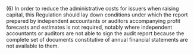 (6) In order to reduce the administrative costs for issuers when raising capital, this Regulation should lay down conditions under which the report prepared by independent accountants or auditors accompanying profit forecasts and estimates is not required, notably where independent accountants or auditors are not able to sign the audit report because the complete set of documents constitutive of annual financial statements are not available to them.